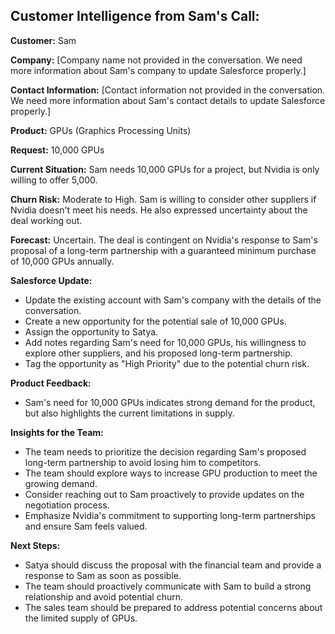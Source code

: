 ## Customer Intelligence from Sam's Call:

**Customer:** Sam

**Company:**  [Company name not provided in the conversation. We need more information about Sam's company to update Salesforce properly.]

**Contact Information:** [Contact information not provided in the conversation. We need more information about Sam's contact details to update Salesforce properly.]

**Product:** GPUs (Graphics Processing Units)

**Request:** 10,000 GPUs

**Current Situation:** Sam needs 10,000 GPUs for a project, but Nvidia is only willing to offer 5,000.

**Churn Risk:** Moderate to High. Sam is willing to consider other suppliers if Nvidia doesn't meet his needs. He also expressed uncertainty about the deal working out.

**Forecast:** Uncertain. The deal is contingent on Nvidia's response to Sam's proposal of a long-term partnership with a guaranteed minimum purchase of 10,000 GPUs annually.

**Salesforce Update:**

* Update the existing account with Sam's company with the details of the conversation.
* Create a new opportunity for the potential sale of 10,000 GPUs.
* Assign the opportunity to Satya.
* Add notes regarding Sam's need for 10,000 GPUs, his willingness to explore other suppliers, and his proposed long-term partnership.
* Tag the opportunity as "High Priority" due to the potential churn risk.

**Product Feedback:**

* Sam's need for 10,000 GPUs indicates strong demand for the product, but also highlights the current limitations in supply.

**Insights for the Team:**

* The team needs to prioritize the decision regarding Sam's proposed long-term partnership to avoid losing him to competitors.
* The team should explore ways to increase GPU production to meet the growing demand.
* Consider reaching out to Sam proactively to provide updates on the negotiation process.
* Emphasize Nvidia's commitment to supporting long-term partnerships and ensure Sam feels valued.

**Next Steps:**

* Satya should discuss the proposal with the financial team and provide a response to Sam as soon as possible.
* The team should proactively communicate with Sam to build a strong relationship and avoid potential churn.
* The sales team should be prepared to address potential concerns about the limited supply of GPUs.